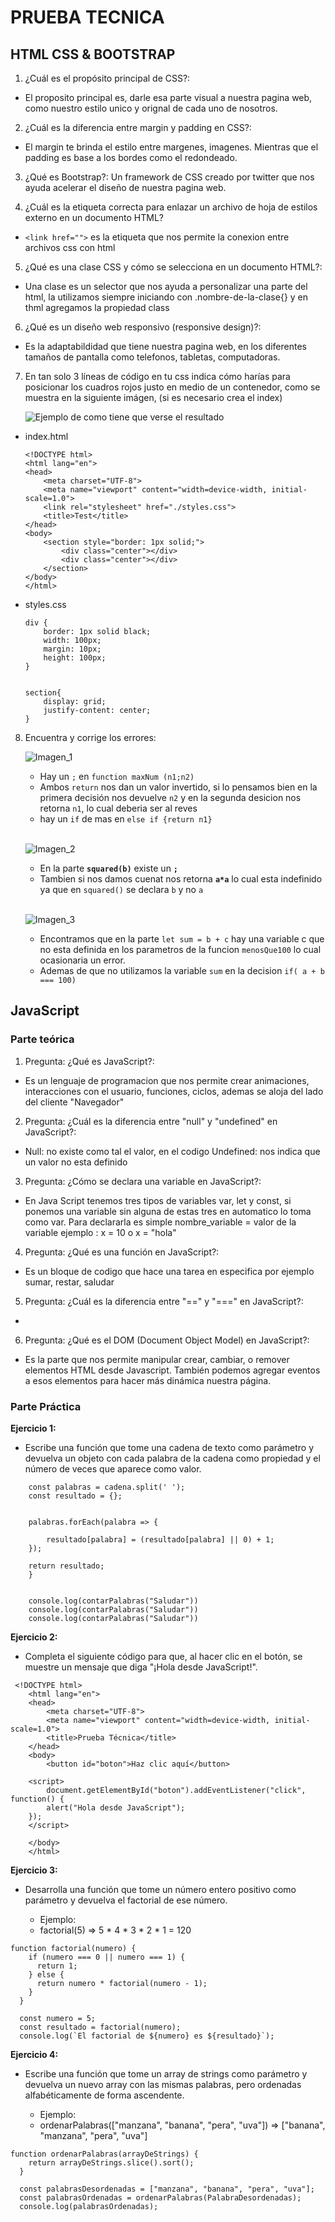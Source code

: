 # **PRUEBA TECNICA**

## **HTML CSS & BOOTSTRAP**

1. ¿Cuál es el propósito principal de CSS?: 
- El proposito principal es, darle esa parte visual a nuestra pagina web, como nuestro estilo unico y orignal de cada uno de nosotros.

2. ¿Cuál es la diferencia entre margin y padding en CSS?: 
- El margin te brinda el estilo entre margenes, imagenes. Mientras que el padding es base a los bordes como el redondeado.

3. ¿Qué es Bootstrap?: Un framework de CSS creado por twitter que nos ayuda acelerar el diseño de nuestra pagina web.

4. ¿Cuál es la etiqueta correcta para enlazar un archivo de hoja de estilos externo en un documento HTML?
-  `<link href="">` es la etiqueta que nos permite la conexion entre archivos css con html 

5. ¿Qué es una clase CSS y cómo se selecciona en un documento HTML?: 
- Una clase es un selector que nos ayuda a personalizar una parte del html, la utilizamos siempre iniciando con .nombre-de-la-clase{} y en thml agregamos la propiedad class

6. ¿Qué es un diseño web responsivo (responsive design)?: 
- Es la adaptabildidad que tiene nuestra pagina web, en los diferentes tamaños de pantalla como telefonos, tabletas, computadoras.


7. En tan solo 3 líneas de código en tu css indica cómo harías para posicionar los cuadros rojos justo en medio de un contenedor, como se muestra en la siguiente imágen, (si es necesario crea el index)

    ![Ejemplo de como tiene que verse el resultado](./img/css.png)
- index.html
    ``` 
    <!DOCTYPE html>
    <html lang="en">
    <head>
        <meta charset="UTF-8">
        <meta name="viewport" content="width=device-width, initial-scale=1.0">
        <link rel="stylesheet" href="./styles.css">
        <title>Test</title>
    </head>
    <body>
        <section style="border: 1px solid;">
            <div class="center"></div>
            <div class="center"></div>
        </section>
    </body>
    </html>
    ```
- styles.css
    ```
    div {
        border: 1px solid black;
        width: 100px;
        margin: 10px;
        height: 100px;
    }


    section{
        display: grid;
        justify-content: center;
    }
    ```

8. Encuentra y corrige los errores:

    ![Imagen_1](./img/ejercicio_1.png)

    - Hay un `;` en `function maxNum (n1;n2)`
    - Ambos  `return` nos dan un valor invertido, si lo pensamos bien en la primera decisión nos devuelve  `n2` y en la segunda desicion nos retorna `n1`, lo cual deberia ser al reves
    - hay un `if` de mas en `else if {return n1}`

    <br/>

    ![Imagen_2](./img/ejercicio_2.png)

    - En la parte **`squared(b)`** existe un **`;`**
    - Tambien si nos damos cuenat nos retorna **`a*a`**  lo cual esta indefinido ya que en `squared()` se declara `b` y no `a`
    
    <br/>

    ![Imagen_3](./img/ejercicio_3.png)

    - Encontramos que en la parte `let sum = b + c` hay una variable c que no esta definida en los parametros de la funcion `menosQue100` lo cual ocasionaria un error.
    - Ademas de que no utilizamos la variable `sum` en la decision `if( a + b === 100)`


## **JavaScript**

### **Parte teórica**

1. Pregunta: ¿Qué es JavaScript?: 
- Es un lenguaje de programacion que nos permite crear animaciones, interacciones con el usuario, funciones, ciclos, ademas  se aloja del lado del cliente "Navegador"

2. Pregunta: ¿Cuál es la diferencia entre "null" y "undefined" en JavaScript?:
- Null: no existe como tal el valor, en el codigo   Undefined: nos indica que un valor no esta definido 

3. Pregunta: ¿Cómo se declara una variable en JavaScript?:
-  En Java Script tenemos tres tipos de variables var, let y const, si ponemos una variable sin alguna de estas tres en automatico lo toma como var. Para declararla es simple nombre_variable = valor de la variable ejemplo :  x = 10 o x = "hola"

4. Pregunta: ¿Qué es una función en JavaScript?: 
- Es un bloque de codigo que hace una tarea en especifica por ejemplo sumar, restar, saludar

5. Pregunta: ¿Cuál es la diferencia entre "==" y "===" en JavaScript?: 
- 

6. Pregunta: ¿Qué es el DOM (Document Object Model) en JavaScript?: 
- Es la parte que nos permite manipular crear, cambiar, o remover elementos HTML desde Javascript. También podemos agregar eventos a esos elementos para hacer más dinámica nuestra página.


### **Parte Práctica**

**Ejercicio 1:**
- Escribe una función que tome una cadena de texto como parámetro y devuelva un objeto con cada palabra de la cadena como propiedad y el número de veces que aparece como valor.

```
    const palabras = cadena.split(' ');
    const resultado = {};
    

    palabras.forEach(palabra => {
       
        resultado[palabra] = (resultado[palabra] || 0) + 1;
    });

    return resultado;
    }


    console.log(contarPalabras("Saludar"))
    console.log(contarPalabras("Saludar"))
    console.log(contarPalabras("Saludar"))
```

**Ejercicio 2:**
- Completa el siguiente código para que, al hacer clic en el botón, se muestre un mensaje que diga "¡Hola desde JavaScript!".

```
 <!DOCTYPE html>
    <html lang="en">
    <head>
        <meta charset="UTF-8">
        <meta name="viewport" content="width=device-width, initial-scale=1.0">
        <title>Prueba Técnica</title>
    </head>
    <body>
        <button id="boton">Haz clic aquí</button>

    <script>
        document.getElementById("boton").addEventListener("click", function() {
        alert("Hola desde JavaScript");
    });
    </script>
        
    </body>
    </html>
```


**Ejercicio 3:**
- Desarrolla una función que tome un número entero positivo como parámetro y devuelva el factorial de ese número. 

    - Ejemplo:
    - factorial(5) => 5 * 4 * 3 * 2 * 1 = 120
```
function factorial(numero) {
    if (numero === 0 || numero === 1) {
      return 1;
    } else {
      return numero * factorial(numero - 1);
    }
  }
  
  const numero = 5;
  const resultado = factorial(numero);
  console.log(`El factorial de ${numero} es ${resultado}`); 
```

**Ejercicio 4:** 
- Escribe una función que tome un array de strings como parámetro y devuelva un nuevo array con las mismas palabras, pero ordenadas alfabéticamente de forma 
ascendente.

    - Ejemplo:
    - ordenarPalabras(["manzana", "banana", "pera", "uva"]) => ["banana", "manzana", "pera", "uva"]

```
function ordenarPalabras(arrayDeStrings) {
    return arrayDeStrings.slice().sort();
  }
  
  const palabrasDesordenadas = ["manzana", "banana", "pera", "uva"];
  const palabrasOrdenadas = ordenarPalabras(PalabraDesordenadas);
  console.log(palabrasOrdenadas); 
```